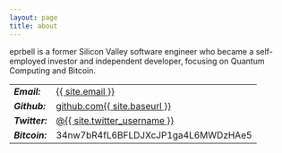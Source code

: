 ```yaml
---
layout: page
title: about
---
```


eprbell is a former Silicon Valley software engineer who became a self-employed investor and independent developer, focusing on Quantum Computing and Bitcoin.

<table>
<tr><td><b><i>Email:</i></b></td><td><a href="mailto:{{ site.twitter_username }}0@gmail.com">{{ site.email }}</a></td></tr>
<tr><td><b><i>Github:</i></b></td><td><a href="https://github.com/{{ site.twitter_username }}">github.com{{ site.baseurl }}</a></td></tr>
<tr><td><b><i>Twitter:</i></b></td><td><a href="https://twitter.com/{{ site.twitter_username }}">@{{ site.twitter_username }}</a></td></tr>
<tr><td><b><i>Bitcoin:</i></b></td><td>34nw7bR4fL6BFLDJXcJP1ga4L6MWDzHAe5</td></tr>
</table>